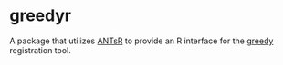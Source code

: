 # greedyr
A package that utilizes [ANTsR](http://stnava.github.io/ANTsR/) to provide an R
interface for the [greedy](https://sites.google.com/view/greedyreg/) registration
tool.
